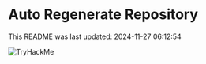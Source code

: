 # Auto Regenerate Repository

This README was last updated: 2024-11-27 06:12:54

 ![TryHackMe](https://tryhackme.com/badge/533634)